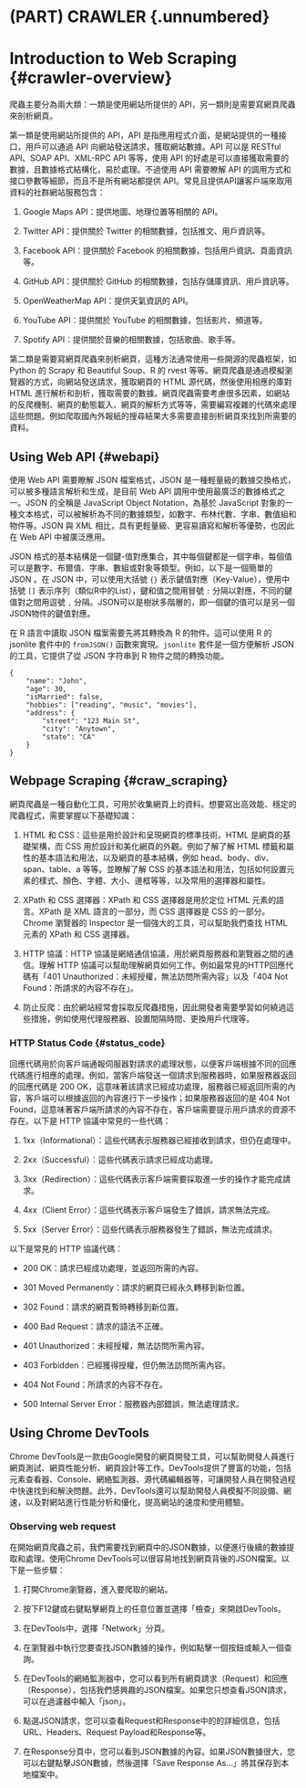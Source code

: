 

# (PART) CRAWLER {.unnumbered}

# Introduction to Web Scraping {#crawler-overview}

爬蟲主要分為兩大類：一類是使用網站所提供的
API，另一類則是需要寫網頁爬蟲來剖析網頁。

第一類是使用網站所提供的 API，API
是指應用程式介面，是網站提供的一種接口，用戶可以通過 API
向網站發送請求，獲取網站數據。API 可以是 RESTful API、SOAP API、XML-RPC
API 等等，使用 API
的好處是可以直接獲取需要的數據，且數據格式結構化，易於處理。不過使用 API
需要瞭解 API 的調用方式和接口參數等細節，而且不是所有網站都提供
API。常見且提供API讓客戶端來取用資料的社群網站服務包含：

1.  Google Maps API：提供地圖、地理位置等相關的 API。

2.  Twitter API：提供關於 Twitter 的相關數據，包括推文、用戶資訊等。

3.  Facebook API：提供關於 Facebook
    的相關數據，包括用戶資訊、頁面資訊等。

4.  GitHub API：提供關於 GitHub 的相關數據，包括存儲庫資訊、用戶資訊等。

5.  OpenWeatherMap API：提供天氣資訊的 API。

6.  YouTube API：提供關於 YouTube 的相關數據，包括影片、頻道等。

7.  Spotify API：提供關於音樂的相關數據，包括歌曲、歌手等。

第二類是需要寫網頁爬蟲來剖析網頁，這種方法通常使用一些開源的爬蟲框架，如
Python 的 Scrapy 和 Beautiful Soup、R 的 rvest
等等。網頁爬蟲是通過模擬瀏覽器的方式，向網站發送請求，獲取網頁的 HTML
源代碼，然後使用相應的庫對 HTML
進行解析和剖析，獲取需要的數據。網頁爬蟲需要考慮很多因素，如網站的反爬機制、網頁的動態載入、網頁的解析方式等等，需要編寫複雜的代碼來處理這些問題。例如爬取國內外報紙的搜尋結果大多需要直接剖析網頁來找到所需要的資料。

## Using Web API {#webapi}

使用 Web API 需要瞭解 JSON 檔案格式，JSON
是一種輕量級的數據交換格式，可以被多種語言解析和生成，是目前 Web API
調用中使用最廣泛的數據格式之一。JSON 的全稱是 JavaScript Object
Notation，為基於 JavaScript
對象的一種文本格式，可以被解析為不同的數據類型，如數字、布林代數、字串、數值組和物件等。JSON
與 XML 相比，具有更輕量級、更容易讀寫和解析等優勢，也因此在 Web API
中被廣泛應用。

JSON
格式的基本結構是一個鍵-值對應集合，其中每個鍵都是一個字串，每個值可以是數字、布爾值、字串、數組或對象等類型。例如，以下是一個簡單的
JSON 。在 JSON 中，可以使用大括號 `{}`
表示鍵值對應（Key-Value），使用中括號 `[]`
表示序列（類似R中的List），鍵和值之間用冒號 `:`
分隔以對應，不同的鍵值對之間用逗號 `,`
分隔。JSON可以是樹狀多階層的，即一個鍵的值可以是另一個
JSON物件的鍵值對應。

在 R 語言中讀取 JSON 檔案需要先將其轉換為 R 的物件。這可以使用 R 的
jsonlite 套件中的 `fromJSON()` 函數來實現。`jsonlite` 套件是一個方便解析
JSON 的工具，它提供了從 JSON 字符串到 R 物件之間的轉換功能。

```         
{
    "name": "John",
    "age": 30,
    "isMarried": false,
    "hobbies": ["reading", "music", "movies"],
    "address": {
        "street": "123 Main St",
        "city": "Anytown",
        "state": "CA"
    }
}
```

## Webpage Scraping {#craw_scraping}

網頁爬蟲是一種自動化工具，可用於收集網頁上的資料。想要寫出高效能、穩定的爬蟲程式，需要掌握以下基礎知識：

1.  HTML 和 CSS：這些是用於設計和呈現網頁的標準技術。HTML
    是網頁的基礎架構，而 CSS 用於設計和美化網頁的外觀。例如了解了解 HTML
    標籤和屬性的基本語法和用法，以及網頁的基本結構，例如
    head、body、div、span、table、a 等等。並瞭解了解 CSS
    的基本語法和用法，包括如何設置元素的樣式、顏色、字體、大小、邊框等等，以及常用的選擇器和屬性。

2.  XPath 和 CSS 選擇器：XPath 和 CSS 選擇器是用於定位 HTML
    元素的語言。XPath 是 XML 語言的一部分，而 CSS 選擇器是 CSS
    的一部分。Chrome 瀏覽器的 Inspector
    是一個強大的工具，可以幫助我們查找 HTML 元素的 XPath 和 CSS 選擇器。

3.  HTTP 協議：HTTP
    協議是網絡通信協議，用於網頁服務器和瀏覽器之間的通信。理解 HTTP
    協議可以幫助理解網頁如何工作。例如最常見的HTTP回應代碼有「401
    Unauthorized：未經授權，無法訪問所需內容」以及「404 Not
    Found：所請求的內容不存在」。

4.  防止反爬：由於網站經常會採取反爬蟲措施，因此開發者需要學習如何繞過這些措施，例如使用代理服務器、設置間隔時間、更換用戶代理等。

### HTTP Status Code {#status_code}

回應代碼用於向客戶端通報伺服器對請求的處理狀態，以便客戶端根據不同的回應代碼進行相應的處理。例如，當客戶端發送一個請求到服務器時，如果服務器返回的回應代碼是
200
OK，這意味著該請求已經成功處理，服務器已經返回所需的內容，客戶端可以根據返回的內容進行下一步操作；如果服務器返回的是
404 Not
Found，這意味著客戶端所請求的內容不存在，客戶端需要提示用戶請求的資源不存在。以下是
HTTP 協議中常見的一些代碼：

1.  1xx（Informational）：這些代碼表示服務器已經接收到請求，但仍在處理中。

2.  2xx（Successful）：這些代碼表示請求已經成功處理。

3.  3xx（Redirection）：這些代碼表示客戶端需要採取進一步的操作才能完成請求。

4.  4xx（Client Error）：這些代碼表示客戶端發生了錯誤，請求無法完成。

5.  5xx（Server Error）：這些代碼表示服務器發生了錯誤，無法完成請求。

以下是常見的 HTTP 協議代碼：

-   200 OK：請求已經成功處理，並返回所需的內容。

-   301 Moved Permanently：請求的網頁已經永久轉移到新位置。

-   302 Found：請求的網頁暫時轉移到新位置。

-   400 Bad Request：請求的語法不正確。

-   401 Unauthorized：未經授權，無法訪問所需內容。

-   403 Forbidden：已經獲得授權，但仍無法訪問所需內容。

-   404 Not Found：所請求的內容不存在。

-   500 Internal Server Error：服務器內部錯誤，無法處理請求。

## Using Chrome DevTools

Chrome
DevTools是一款由Google開發的網頁開發工具，可以幫助開發人員進行網頁測試、網頁性能分析、網頁設計等工作。DevTools提供了豐富的功能，包括元素查看器、Console、網絡監測器、源代碼編輯器等，可讓開發人員在開發過程中快速找到和解決問題。此外，DevTools還可以幫助開發人員模擬不同設備、網速，以及對網站進行性能分析和優化，提高網站的速度和使用體驗。

### Observing web request

在開始網頁爬蟲之前，我們需要找到網頁中的JSON數據，以便進行後續的數據提取和處理。使用Chrome
DevTools可以很容易地找到網頁背後的JSON檔案。以下是一些步驟：

1.  打開Chrome瀏覽器，進入要爬取的網站。

2.  按下F12鍵或右鍵點擊網頁上的任意位置並選擇「檢查」來開啟DevTools。

3.  在DevTools中，選擇「Network」分頁。

4.  在瀏覽器中執行您要查找JSON數據的操作，例如點擊一個按鈕或輸入一個查詢。

5.  在DevTools的網絡監測器中，您可以看到所有網頁請求（Request）和回應（Response），包括我們感興趣的JSON檔案。如果您只想查看JSON請求，可以在過濾器中輸入「json」。

6.  點選JSON請求，您可以查看Request和Response中的的詳細信息，包括URL、Headers、Request
    Payload和Response等。

7.  在Response分頁中，您可以看到JSON數據的內容。如果JSON數據很大，您可以右鍵點擊JSON數據，然後選擇「Save
    Response As\...」將其保存到本地檔案中。
